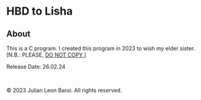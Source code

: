 # HBD to Lisha
<p>
  <h2> About </h2>
  This is a C program. I created this program in 2023 to wish my elder sister.
  [N.B.: PLEASE, <u> DO </u> <u> NOT </u> <u> COPY </u>]
</p>
<p>
  Release Date: 26.02.24
</p>
<br>
<p>
  © 2023 Julian Leon Baroi. All rights reserved.
</p>
